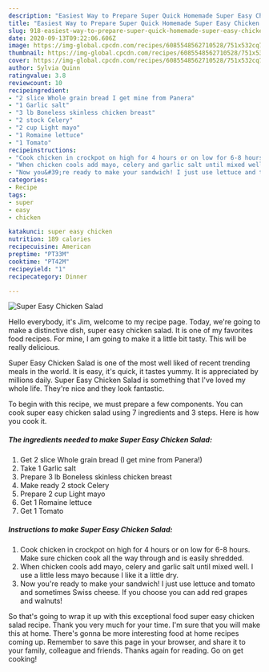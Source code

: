 ```yaml
---
description: "Easiest Way to Prepare Super Quick Homemade Super Easy Chicken Salad"
title: "Easiest Way to Prepare Super Quick Homemade Super Easy Chicken Salad"
slug: 918-easiest-way-to-prepare-super-quick-homemade-super-easy-chicken-salad
date: 2020-09-13T09:22:06.606Z
image: https://img-global.cpcdn.com/recipes/6085548562710528/751x532cq70/super-easy-chicken-salad-recipe-main-photo.jpg
thumbnail: https://img-global.cpcdn.com/recipes/6085548562710528/751x532cq70/super-easy-chicken-salad-recipe-main-photo.jpg
cover: https://img-global.cpcdn.com/recipes/6085548562710528/751x532cq70/super-easy-chicken-salad-recipe-main-photo.jpg
author: Sylvia Quinn
ratingvalue: 3.8
reviewcount: 10
recipeingredient:
- "2 slice Whole grain bread I get mine from Panera"
- "1 Garlic salt"
- "3 lb Boneless skinless chicken breast"
- "2 stock Celery"
- "2 cup Light mayo"
- "1 Romaine lettuce"
- "1 Tomato"
recipeinstructions:
- "Cook chicken in crockpot on high for 4 hours or on low for 6-8 hours. Make sure chicken cook all the way through and is easily shredded."
- "When chicken cools add mayo, celery and garlic salt until mixed well. I use a little less mayo because I like it a little dry."
- "Now you&#39;re ready to make your sandwich! I just use lettuce and tomato and sometimes Swiss cheese. If you choose you can add red grapes and walnuts!"
categories:
- Recipe
tags:
- super
- easy
- chicken

katakunci: super easy chicken 
nutrition: 189 calories
recipecuisine: American
preptime: "PT33M"
cooktime: "PT42M"
recipeyield: "1"
recipecategory: Dinner

---
```



![Super Easy Chicken Salad](https://img-global.cpcdn.com/recipes/6085548562710528/751x532cq70/super-easy-chicken-salad-recipe-main-photo.jpg)

Hello everybody, it's Jim, welcome to my recipe page. Today, we're going to make a distinctive dish, super easy chicken salad. It is one of my favorites food recipes. For mine, I am going to make it a little bit tasty. This will be really delicious.

Super Easy Chicken Salad is one of the most well liked of recent trending meals in the world. It is easy, it's quick, it tastes yummy. It is appreciated by millions daily. Super Easy Chicken Salad is something that I've loved my whole life. They're nice and they look fantastic.




To begin with this recipe, we must prepare a few components. You can cook super easy chicken salad using 7 ingredients and 3 steps. Here is how you cook it.

<!--inarticleads1-->

##### The ingredients needed to make Super Easy Chicken Salad:

1. Get 2 slice Whole grain bread (I get mine from Panera!)
1. Take 1 Garlic salt
1. Prepare 3 lb Boneless skinless chicken breast
1. Make ready 2 stock Celery
1. Prepare 2 cup Light mayo
1. Get 1 Romaine lettuce
1. Get 1 Tomato




<!--inarticleads2-->

##### Instructions to make Super Easy Chicken Salad:

1. Cook chicken in crockpot on high for 4 hours or on low for 6-8 hours. Make sure chicken cook all the way through and is easily shredded.
1. When chicken cools add mayo, celery and garlic salt until mixed well. I use a little less mayo because I like it a little dry.
1. Now you&#39;re ready to make your sandwich! I just use lettuce and tomato and sometimes Swiss cheese. If you choose you can add red grapes and walnuts!




So that's going to wrap it up with this exceptional food super easy chicken salad recipe. Thank you very much for your time. I'm sure that you will make this at home. There's gonna be more interesting food at home recipes coming up. Remember to save this page in your browser, and share it to your family, colleague and friends. Thanks again for reading. Go on get cooking!
